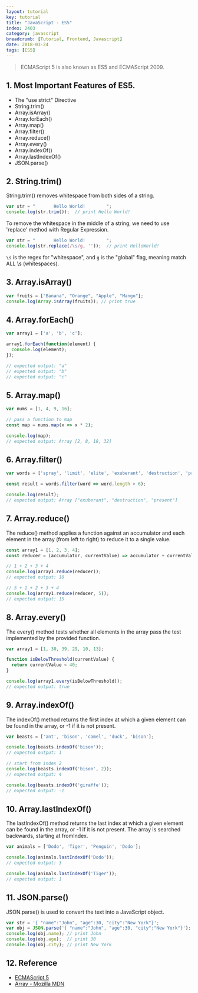 ```yaml
---
layout: tutorial
key: tutorial
title: "JavaScript - ES5"
index: 2403
category: javascript
breadcrumb: [Tutorial, Frontend, Javascript]
date: 2018-03-24
tags: [ES5]
---
```


> ECMAScript 5 is also known as ES5 and ECMAScript 2009.

## 1. Most Important Features of ES5.
* The "use strict" Directive
* String.trim()
* Array.isArray()
* Array.forEach()
* Array.map()
* Array.filter()
* Array.reduce()
* Array.every()
* Array.indexOf()
* Array.lastIndexOf()
* JSON.parse()

## 2. String.trim()
String.trim() removes whitespace from both sides of a string.
```javascript
var str = "       Hello World!        ";
console.log(str.trim());  // print Hello World!
```
To remove the whitespace in the middle of a string, we need to use 'replace' method with Regular Expression.
```javascript
var str = "       Hello World!        ";
console.log(str.replace(/\s/g, ''));  // print HelloWorld!
```
`\s` is the regex for "whitespace", and `g` is the "global" flag, meaning match ALL \s (whitespaces).

## 3. Array.isArray()
```javascript
var fruits = ["Banana", "Orange", "Apple", "Mango"];
console.log(Array.isArray(fruits)); // print true
```
## 4. Array.forEach()
```javascript
var array1 = ['a', 'b', 'c'];

array1.forEach(function(element) {
  console.log(element);
});

// expected output: "a"
// expected output: "b"
// expected output: "c"
```

## 5. Array.map()
```javascript
var nums = [1, 4, 9, 16];

// pass a function to map
const map = nums.map(x => x * 2);

console.log(map);
// expected output: Array [2, 8, 18, 32]
```

## 6. Array.filter()
```javascript
var words = ['spray', 'limit', 'elite', 'exuberant', 'destruction', 'present'];

const result = words.filter(word => word.length > 6);

console.log(result);
// expected output: Array ["exuberant", "destruction", "present"]
```

## 7. Array.reduce()
The reduce() method applies a function against an accumulator and each element in the array (from left to right) to reduce it to a single value.
```javascript
const array1 = [1, 2, 3, 4];
const reducer = (accumulator, currentValue) => accumulator + currentValue;

// 1 + 2 + 3 + 4
console.log(array1.reduce(reducer));
// expected output: 10

// 5 + 1 + 2 + 3 + 4
console.log(array1.reduce(reducer, 5));
// expected output: 15
```

## 8. Array.every()
The every() method tests whether all elements in the array pass the test implemented by the provided function.
```javascript
var array1 = [1, 30, 39, 29, 10, 13];

function isBelowThreshold(currentValue) {
  return currentValue < 40;
}

console.log(array1.every(isBelowThreshold));
// expected output: true
```

## 9. Array.indexOf()
The indexOf() method returns the first index at which a given element can be found in the array, or -1 if it is not present.
```javascript
var beasts = ['ant', 'bison', 'camel', 'duck', 'bison'];

console.log(beasts.indexOf('bison'));
// expected output: 1

// start from index 2
console.log(beasts.indexOf('bison', 2));
// expected output: 4

console.log(beasts.indexOf('giraffe'));
// expected output: -1
```

## 10. Array.lastIndexOf()
The lastIndexOf() method returns the last index at which a given element can be found in the array, or -1 if it is not present. The array is searched backwards, starting at fromIndex.
```javascript
var animals = ['Dodo', 'Tiger', 'Penguin', 'Dodo'];

console.log(animals.lastIndexOf('Dodo'));
// expected output: 3

console.log(animals.lastIndexOf('Tiger'));
// expected output: 1
```

## 11. JSON.parse()
JSON.parse() is used to convert the text into a JavaScript object.
```javascript
var str = '{ "name":"John", "age":30, "city":"New York"}';
var obj = JSON.parse('{ "name":"John", "age":30, "city":"New York"}');
console.log(obj.name); // print John
console.log(obj.age);  // print 30
console.log(obj.city); // print New York
```

## 12. Reference
* [ECMAScript 5](https://www.w3schools.com/js/js_es5.asp)
* [Array - Mozilla MDN](https://developer.mozilla.org/en-US/docs/Web/JavaScript/Reference/Global_Objects/Array)
